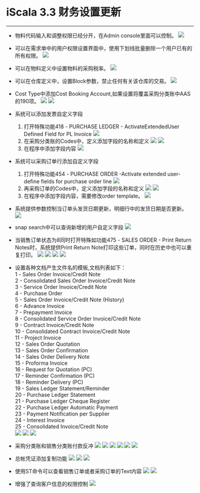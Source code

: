 # iScala 3.3 财务设置更新
************************
* 物料代码输入和调整权限已经分开，在Admin console里面可以控制。
![](financial_enter_and_adjust_stock_seprate_3.0.jpg)

* 可以在需求单中的用户权限设置界面中，使用下划线批量删除一个用户已有的所有权限。
![](financial_del_all_rights_in_requisition_about_one_user_3.0.jpg)

* 可以在物料定义中设置物料的采购税率。
![](financial_purchase_vat_in_stock_level_3.0.jpg)

* 可以在仓库定义中，设置Block参数，禁止任何有关该仓库的交易。
![](financial_block_warehouse_3.0.jpg)

* Cost Type中添加Cost Booking Account,如果设置将覆盖采购分类账中AAS的190项。
![](financial_cost_type_account_specified_3.0.jpg)
![](financial_cost_type_account_specified_override_in_pl_3.0.jpg)

* 系统可以添加发票自定义字段
  1. 打开特殊功能418 - PURCHASE LEDGER - ActivateExtendedUser Defined Field for PL Invoice
  ![](financial_add_field_in_pl_invoice_sf418_3.0.jpg)
  2. 在采购分类账的Codes中，定义添加字段的名称和定义
  ![](financial_add_field_in_pl_invoice_define_sf418_3.0.jpg)
  ![](financial_add_field_in_pl_invoice_define_detail_sf418_3.0.jpg)
  3. 在程序中添加字段内容
  ![](financial_add_field_in_pl_invoice_func_sf418_3.0.jpg)

* 系统可以采购订单行添加自定义字段
  1. 打开特殊功能454 - PURCHASE ORDER -Activate extended user-define fields for purchase order line
  ![](financial_add_field_in_po_line_sf454_3.0.jpg)
  2. 再采购订单的Codes中，定义添加字段的名称和定义
  ![](financial_add_field_in_po_line_define_sf454_3.0.jpg)
  ![](financial_add_field_in_po_line_define_detail_sf454_3.0.jpg)
  3. 在程序中添加字段内容，需要修改order template。
  ![](financial_add_field_in_po_line_func_sf454_3.0.jpg)

* 系统提供参数控制当订单头发货日期更新，明细行中的发货日期是否更新。
  ![](financial_update_delivery_date_3.0.jpg)

* snap search中可以查询新增的用户自定义字段
  ![](financial_snap_search_user_define_field_3.0.jpg)

* 当销售订单状态为8同时打开特殊如功能475 -  SALES ORDER - Print Return Notes时，系统提供Print Return Note打印这些订单，同时在历史中也可以重复打印。
  ![](financial_print_return_notes_3.0.jpg)
  ![](financial_print_return_notes_func_3.0.jpg)
  ![](financial_print_return_notes_func_detail_3.0.jpg)
  ![](financial_print_return_notes_func_history_3.0.jpg)

* 设置各种文档产生文件名的模板,文档列表如下：<br/>
1 - Sales Order Invoice/Credit Note<br/>
2 - Consolidated Sales Order Invoice/Credit Note<br/>
3 - Service Order Invoice/Credit Note<br/>
4 - Purchase Order<br/>
5 - Sales Order Invoice/Credit Note (History)<br/>
6 - Advance Invoice<br/>
7 - Prepayment Invoice<br/>
8 - Consolidated Service Order Invoice/Credit Note<br/>
9 - Contract Invoice/Credit Note<br/>
10 - Consolidated Contract Invoice/Credit Note<br/>
11 - Project Invoice<br/>
12 - Sales Order Quotation<br/>
13 - Sales Order Confirmation<br/>
14 - Sales Order Delivery Note<br/>
15 - Proforma Invoice<br/>
16 - Request for Quotation (PC)<br/>
17 - Reminder Confirmation (PC)<br/>
18 - Reminder Delivery (PC)<br/>
19 - Sales Ledger Statement/Reminder<br/>
20 - Purchase Ledger Statement<br/>
21 - Purchase Ledger Cheque Register<br/>
22 - Purchase Ledger Automatic Payment <br/>
23 - Payment Notification per Supplier<br/>
24 - Interest Invoice<br/>
25 - Consolidated Invoice/Credit Note<br/>
  ![](financial_print_filename_template_func_3.2.jpg)
  ![](financial_print_filename_template_func_detail_3.2.jpg)
  ![](financial_print_filename_template_result_3.2.jpg)

* 采购分类账和销售分类账付款反冲
  ![](financial_sl_pl_paid_reserve_sf487_sf488_3.0.jpg)
  ![](financial_sl_pl_paid_reserve_func_3.0.jpg)
  ![](financial_sl_pl_paid_reserve_func1_3.0.jpg)
  ![](financial_sl_pl_paid_reserve_func_step1_3.0.jpg)
  ![](financial_sl_pl_paid_reserve_func_step2_3.0.jpg)
  ![](financial_sl_pl_paid_reserve_func_step3_3.0.jpg)

* 总帐凭证添加复制功能
  ![](financial_gl_copy_transaction_3.1.jpg)
  ![](financial_gl_copy_transaction_select_source_3.1.jpg)
  ![](financial_gl_copy_transaction_result_3.1.jpg)

* 使用ST命令可以查看销售订单或者采购订单的Text内容
  ![](financial_sales_order_text_more_func_3.1.jpg)
  ![](financial_purchase_order_text_more_func_3.1.jpg)

* 增强了查询客户信息的权限控制
  ![](financial_customer_enquire_limit_3.2.jpg)
